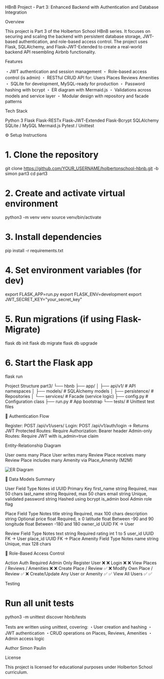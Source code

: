 HBnB Project - Part 3: Enhanced Backend with Authentication and Database Integration

Overview

This project is Part 3 of the Holberton School HBnB series. It focuses on securing and scaling the backend with persistent database storage, JWT-based authentication, and role-based access control. The project uses Flask, SQLAlchemy, and Flask-JWT-Extended to create a real-world backend API resembling Airbnb functionality.

Features

・JWT authentication and session management
・ Role-based access control (is admin)
・ RESTful CRUD API for:
Users
Places
Reviews
Amenities
・ SQLite for development, MySQL-ready for production
・ Password hashing with bcrypt
・ ER diagram with Mermaid.js
・ Validations across models and service layer
・ Modular design with repository and facade patterns

Tech Stack

Python 3
Flask
Flask-RESTx
Flask-JWT-Extended
Flask-Bcrypt
SQLAlchemy
SQLite / MySQL
Mermaid.js
Pytest / Unittest

⚙️ Setup Instructions
# 1. Clone the repository
git clone https://github.com/YOUR_USERNAME/holbertonschool-hbnb.git -b simon part3
cd part3

# 2. Create and activate virtual environment
python3 -m venv venv
source venv/bin/activate

# 3. Install dependencies
pip install -r requirements.txt

# 4. Set environment variables (for dev)
export FLASK_APP=run.py
export FLASK_ENV=development
export JWT_SECRET_KEY="your_secret_key"

# 5. Run migrations (if using Flask-Migrate)
flask db init
flask db migrate
flask db upgrade

# 6. Start the Flask app
flask run


Project Structure
part3/
└── hbnb
    ├── app/
    │   ├── api/v1/                # API namespaces
    │   ├── models/                # SQLAlchemy models
    │   ├── persistence/           # Repositories
    │   └── services/              # Facade (service logic)
    ├── config.py                  # Configuration class
    ├── run.py                     # App bootstrap
    └── tests/                     # Unittest test files

🔐 Authentication Flow

Register: POST /api/v1/users/
Login: POST /api/v1/auth/login → Returns JWT
Protected Routes: Require Authorization: Bearer <token> header
Admin-only Routes: Require JWT with is_admin=true claim


Entity-Relationship Diagram

User owns many Place
User writes many Review
Place receives many Review
Place includes many Amenity via Place_Amenity (M2M)

![ER Diagram](./Database%20diagram.png)


🧬 Data Models Summary

User
Field	Type	Notes
id	UUID	Primary Key
first_name	string	Required, max 50 chars
last_name	string	Required, max 50 chars
email	string	Unique, validated
password	string	Hashed using bcrypt
is_admin	bool	Admin role flag

Place
Field	Type	Notes
title	string	Required, max 100 chars
description	string	Optional
price	float	Required, ≥ 0
latitude	float	Between -90 and 90
longitude	float	Between -180 and 180
owner_id	UUID	FK → User

Review
Field	Type	Notes
text	string	Required
rating	int	1 to 5
user_id	UUID	FK → User
place_id	UUID	FK → Place
Amenity
Field	Type	Notes
name	string	Unique, max 128 chars


🔐 Role-Based Access Control

Action	Auth Required	Admin Only
Register User	❌	❌
Login	❌	❌
View Places / Reviews / Amenities	❌	❌
Create Place / Review	✅	❌
Modify Own Place / Review	✅	❌
Create/Update Any User or Amenity	✅	✅
View All Users	✅	✅


 Testing
 # Run all unit tests
 python3 -m unittest discover hbnb/tests

Tests are written using unittest, covering:
・User creation and hashing
・JWT authentication
・CRUD operations on Places, Reviews, Amenities
・Admin access logic

Author
Simon Paulin


License

This project is licensed for educational purposes under Holberton School curriculum.


